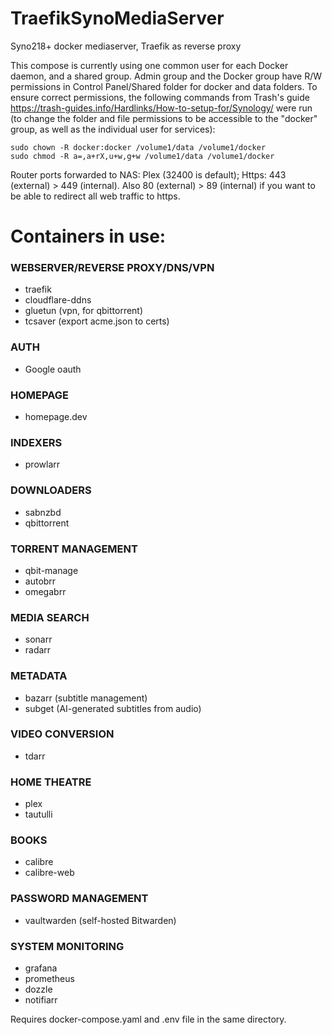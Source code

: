 # TraefikSynoMediaServer
Syno218+ docker mediaserver, Traefik as reverse proxy

This compose is currently using one common user for each Docker daemon, and a shared group. Admin group and the Docker group have R/W permissions in Control Panel/Shared folder for docker and data folders. To ensure correct permissions, the following commands from Trash's guide https://trash-guides.info/Hardlinks/How-to-setup-for/Synology/ were run (to change the folder and file permissions to be accessible to the "docker" group, as well as the individual user for services):
```
sudo chown -R docker:docker /volume1/data /volume1/docker
sudo chmod -R a=,a+rX,u+w,g+w /volume1/data /volume1/docker
```
Router ports forwarded to NAS:
Plex (32400 is default); Https: 443 (external) > 449 (internal). Also 80 (external) > 89 (internal) if you want to be able to redirect all web traffic to https.

# Containers in use:
### WEBSERVER/REVERSE PROXY/DNS/VPN
* traefik
* cloudflare-ddns
* gluetun (vpn, for qbittorrent)
* tcsaver (export acme.json to certs)
### AUTH
* Google oauth
### HOMEPAGE
* homepage.dev
### INDEXERS
* prowlarr
### DOWNLOADERS
* sabnzbd
* qbittorrent
### TORRENT MANAGEMENT
* qbit-manage
* autobrr
* omegabrr
### MEDIA SEARCH
* sonarr
* radarr
### METADATA
* bazarr (subtitle management)
* subget (AI-generated subtitles from audio)
### VIDEO CONVERSION
* tdarr
### HOME THEATRE
* plex
* tautulli
### BOOKS
* calibre
* calibre-web
### PASSWORD MANAGEMENT
* vaultwarden (self-hosted Bitwarden)
### SYSTEM MONITORING
* grafana
* prometheus
* dozzle
* notifiarr

Requires docker-compose.yaml and .env file in the same directory.
